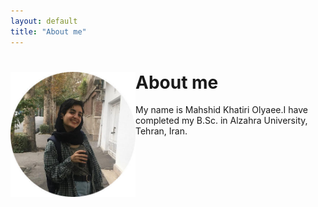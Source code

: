 ```yaml
---
layout: default
title: "About me"
---
```

<div>
<img align="left" width="200" height="200" src="/assets/bio.jpg"/>

About me
======
My name is Mahshid Khatiri Olyaee.I have completed my B.Sc. in Alzahra University, Tehran, Iran.
</div>
